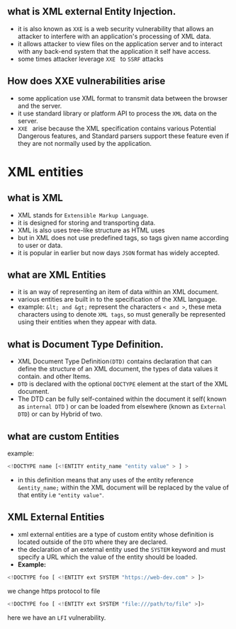 ## what is XML external Entity Injection.
- it is also known as `XXE` is a web security vulnerability that allows an attacker to interfere with an application's processing of XML data. 
- it allows attacker to view files on the application server and to interact with any back-end system that the application it self have access.
- some times attacker leverage `XXE ` to `SSRF` attacks

## How does XXE vulnerabilities arise
- some application use XML format to transmit data between the browser and the server.
- it use standard library or platform API to process the `XML` data on the server.
- `XXE ` arise because the XML specification contains various Potential Dangerous features, and Standard parsers support these feature even if they are not normally used by the application.

# XML entities
## what is XML
- XML stands for `Extensible Markup Language`.
- it is designed for storing and transporting data.
- XML is also uses tree-like structure as HTML uses
- but in XML does not use predefined tags, so tags given name according to user or data.
- it is popular in earlier but now days `JSON` format has widely accepted.

## what are XML Entities
- it is an way of representing an item of data within an XML document.
- various entities are built in to the specification of the XML language.
- example: `&lt; and &gt;` represent the characters `< and >`, these meta characters using to denote `XML tags`, so must generally be represented using their entities when they appear with data.

## what is Document Type Definition.
- XML Document Type Definition`(DTD)` contains declaration that can define the structure of an XML document, the types of data values it contain. and other Items.
- `DTD` is declared with the optional `DOCTYPE` element at the start of the XML document.
- The DTD can be fully self-contained within the document it self( known as `internal DTD` ) or can be loaded from elsewhere (known as `External DTD`) or can by Hybrid of two.

## what are custom Entities
example:
```js
<!DOCTYPE name [<!ENTITY entity_name "entity value" > ] >
```
- in this definition means that any uses of the entity reference `&entity_name;` within the XML document will be replaced by the value of that entity i.e `"entity value"`.

## XML External Entities
- xml external entities are a type of custom entity whose definition is located outside of the `DTD` where they are declared.
- the declaration of an external entity used the `SYSTEM` keyword and must specify a URL which the value of the entity should be loaded.
- **Example:**
```js
<!DOCTYPE foo [ <!ENTITY ext SYSTEM "https://web-dev.com" > ]>
```
we change https protocol to file

```js
<!DOCTYPE foo [ <!ENTITY ext SYSTEM "file:///path/to/file" >]>
```
here we have an `LFI` vulnerability.